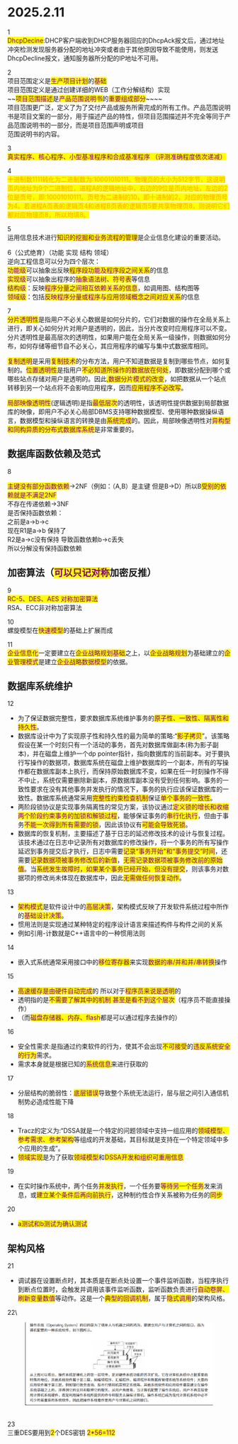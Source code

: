 # 2025.2.11

1\
<mark style="color:purple;">DhcpDecine</mark>:DHCP客户端收到DHCP服务器回应的DhcpAck报文后，通过地址冲突检测发现服务器分配的地址冲突或者由于其他原因导致不能使用，则发送DhcpDecline报文，通知服务器所分配的IP地址不可用。

2\
项目范围定义是<mark style="color:purple;">生产项目计划</mark>的<mark style="color:purple;">基础</mark>\
项目范围定义是通过创建详细的WEB（工作分解结构）实现\
\~\~<mark style="color:purple;">项目范围描述</mark>是<mark style="color:purple;">产品范围说明书</mark>的<mark style="color:purple;">重要组成部分</mark>\~\~\~\~\
项目范围更广泛，定义了为了交付产品或服务所需完成的所有工作。产品范围说明书是项目文案的一部分，用于描述产品的特性，但项目范围描述并不完全等同于产品范围说明书的一部分，而是项目范围声明或项目\
范围说明书的内容。

3\
<mark style="color:purple;">真实程序、核心程序、小型基准程序和合成基准程序 （评测准确程度依次递减）</mark>

4\
<mark style="color:orange;">十进制数1111转化为二进制数为:10001010111。物理页的大小为512字节，这说明页内地址为9个二进制位，进程A的逻辑地址中，右边的9位是页内地址，左边的2位是页号，即:10001010111。页号为二进制的10，即十进制的2，对应的物理页号为4。若进程A页表的逻辑页4和进程B页表的逻辑页5要共享物理页8，则说明它们都对应物理页8，所以均填8。</mark>

5\
运用信息技术进行<mark style="color:purple;">知识的挖掘和业务流程的管理</mark>是企业信息化建设的重要活动。

6（公式绝育）（功能 实现 结构 领域）\
逆向工程信息可以分为四个层次：\
<mark style="color:purple;">功能级</mark>可以抽象出反映<mark style="color:purple;">程序段功能及程序段之间关系</mark>的信息\
<mark style="color:purple;">实现级</mark>可以抽象出程序的<mark style="color:purple;">抽象语法树、符号表</mark>等信息\
<mark style="color:purple;">结构级</mark>：反映<mark style="color:purple;">程序分量之间相互依赖关系的信息</mark>，如调用图、结构图等\
<mark style="color:purple;">领域级</mark>：包括<mark style="color:purple;">反映程序分量或程序与应用领域概念之间对应关系</mark>的信息

7\
<mark style="color:purple;">分片透明性</mark>是指用户不必关心数据是如何分片的，它们对数据的操作在全局关系上进行，即关心如何分片对用户是透明的，因此，当分片改变时应用程序可以不变。分片透明性是最高层次的透明性，如果用户能在全局关系一级操作，则数据如何分布，如何存储等细节自不必关心，其应用程序的编写与集中式数据库相同。



<mark style="color:purple;">复制透明</mark>是采用<mark style="color:purple;">复制技术</mark>的分布方法，用户不知道数据是复制到哪些节点，如何复制的。<mark style="color:purple;">位置透明性</mark>是指用户<mark style="color:purple;">不必知道所操作的数据放在何处</mark>，即数据分配到哪个或哪些站点存储对用户是透明的。因此<mark style="color:purple;">,数据分片模式的改变</mark>，如把数据从一个站点转移到另一个站点将不会影响应用程序，因而<mark style="color:purple;">应用程序不必改写</mark>。



<mark style="color:purple;">局部映像透明性</mark>(逻辑透明)是指<mark style="color:purple;">最低层次</mark>的透明性，该透明性提供数据到局部数据库的映像，即用户不必关心局部DBMS支持哪种数据模型、使用哪种数据操纵语言，数据模型和操纵语言的转换是由<mark style="color:purple;">系统完成</mark>的。因此，局部映像透明性对<mark style="color:purple;">异构型和同构异质的分布式数据库系统</mark>是非常重要的。

## 数据库函数依赖及范式

8

<mark style="color:purple;">主键没有部分函数依赖</mark>->2NF（例如：（A,B）是主键 但是B->D）所以B<mark style="color:purple;">受别的依赖就是不满足2NF</mark>\
不存在传递依赖->3NF\
是否保持函数依赖：\
之前是a->b->c\
现在R1是a->b 保持了\
R2是a->c没有保持 导致函数依赖b->c丢失\
所以分解没有保持函数依赖

## 加密算法（<mark style="color:purple;">可以只记对称</mark>加密反推）

9\
<mark style="color:purple;">RC-5、DES、AES 对称加密算法</mark>\
RSA、ECC非对称加密算法

10\
螺旋模型在<mark style="color:purple;">快速模型</mark>的基础上扩展而成

11\
<mark style="color:purple;">企业信息化</mark>一定要建立在<mark style="color:purple;">企业战略规划基础</mark>之上，以<mark style="color:purple;">企业战略规划</mark>为基础建立的<mark style="color:purple;">企业管理模式</mark>是建立<mark style="color:purple;">企业战略数据模型</mark>的依据。

## 数据库系统维护

12

* 为了保证数据完整性，要求数据库系统维护事务的<mark style="color:purple;">原子性、一致性、隔离性和持久性</mark>。
* 数据库设计中为了实现原子性和持久性的最为简单的策略:“<mark style="color:purple;">影子拷贝</mark>”。该策略假设在某一个时刻只有一个活动的事务，首先对数据库做副本(称为影子副本)，并在磁盘上维护一个dp pointer指针，指向数据库的当前副本。对于要执行写操作的数据项，数据库系统在磁盘上维护数据库的一个副本，所有的写操作都在数据库副本上执行，而保持原始数据库不变，如果在任一时刻操作不得不中止，系统仅需要删除新副本，原数据库副本没有受到任何影响。事务的一致性要求在没有其他事务并发执行的情况下，事务的执行应该保证数据库的一致性。数据库系统通常采用<mark style="color:purple;">完整性约束检查机制</mark>保证<mark style="color:purple;">单个事务的一致性</mark>。
* 两阶段锁协议是实现事务隔离性的常见方案，该协议通过<mark style="color:purple;">定义锁的增长和收缩两个阶段约束事务的加锁和解锁过程</mark>，能够保证事务的<mark style="color:purple;">串行化执行</mark>，但由于事务<mark style="color:purple;">不能一次得到所有需要的锁</mark>，因此该协议有<mark style="color:purple;">可能会导致死锁</mark>。
* 数据库的恢复机制，主要描述了基于日志的延迟修改技术的设计与恢复过程。该技术通过在日志中记录所有对数据库的修改操作，将一个事务的所有写操作延迟到事务提交后才执行，日志中需要<mark style="color:purple;">记录“事务开始"和“事务提交”时间</mark>，还需要<mark style="color:purple;">记录数据项被事务修改后的新值</mark>，<mark style="color:purple;">无需记录数据项被事务修改前的原始值</mark>。当<mark style="color:purple;">系统发生故障时，如果某个事务已经开始，但没有提交</mark>，则该事务对数据项的修改尚未体现在数据库中，因此<mark style="color:purple;">无需做任何恢复动作</mark>。

13

* <mark style="color:purple;">架构模式</mark>是软件设计中的<mark style="color:purple;">高层决策</mark>，架构模式反映了开发软件系统过程中所作的<mark style="color:purple;">基础设计决策</mark>。
* 惯用法则是实现通过某种特定的程序设计语言来描述构件与构件之间的关系
* 例如引用-计数就是C++语言中的一种惯用法则

14

* 嵌入式系统通常采用接口中的<mark style="color:purple;">移位寄存器</mark>来实现<mark style="color:purple;">数据的串/并和并/串转换</mark>操作

15

* <mark style="color:purple;">高速缓存是由硬件自动完成</mark>的 所以对于<mark style="color:purple;">程序员来说是透明</mark>的
* 透明指的是<mark style="color:purple;">不需要了解其中的机制 甚至是看不到这个层次</mark>（程序员不能直接操作）
* （而<mark style="color:purple;">磁盘存储器、内存、flash</mark>都是可以通过程序去操作的）

16

* 安全性需求:是指通过约束软件的行为，使其不会出现<mark style="color:purple;">不可接受</mark>的<mark style="color:purple;">违反系统安全的行为</mark>需求。
* 需求本身就是根据已知的<mark style="color:purple;">系统信息</mark>来进行获取的

17

* 分层结构的脆弱性：<mark style="color:purple;">底层错误</mark>导致整个系统无法运行，层与层之间引入通信机制势必造成性能下降

18

* Tracz的定义为:“DSSA就是一个特定的问题领域中支持一组应用的<mark style="color:purple;">领域模型、参考需求、参考架构</mark>等组成的开发基础，其目标就是支持在一个特定领域中多个应用的生成”。
* <mark style="color:purple;">领域实现</mark>是为了获取<mark style="color:purple;">领域模型</mark>和<mark style="color:purple;">DSSA开发和组织可重用信息</mark>

19

* 在实时操作系统中，两个任务<mark style="color:purple;">并发执行</mark>，一个任务要<mark style="color:purple;">等待另一个任务</mark>发来消息，或<mark style="color:purple;">建立某个条件后再向前执行</mark>，这种制约性合作关系被称为任务的<mark style="color:purple;">同步</mark>

20

* <mark style="color:purple;">a测试和b测试为确认测试</mark>

## 架构风格

21

* 调试器在设置断点时，其本质是在断点处设置一个事件监听函数，当程序执行到断点位置时，会触发并调用该事件监听函数，监听函数负责进行<mark style="color:purple;">自动卷屏、刷新变量数值</mark>等动作。这是一个<mark style="color:purple;">典型的回调机制</mark>，属于<mark style="color:purple;">隐式调用</mark>的架构风格。

22\


<figure><img src="../.gitbook/assets/image (1).png" alt=""><figcaption></figcaption></figure>

\
23\
三重DES要用到<mark style="color:purple;">2</mark>个DES密钥 <mark style="color:purple;">2\*56=112</mark>
